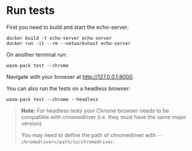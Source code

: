 # Run tests

First you need to build and start the echo-server:

```
docker build -t echo-server echo-server
docker run -it --rm --network=host echo-server
```

On another terminal run:

```
wasm-pack test --chrome
```

Navigate with your browser at http://127.0.0.1:8000.

You can also run the tests on a headless browser:

```
wasm-pack test --chrome --headless
```

> **Note:** For headless tests your Chrome browser needs to be compatible
> with chromedriver (i.e. they must have the same major version).
>
> You may need to define the path of chromedriver with `--chromedriver=/path/to/chromedriver`.
